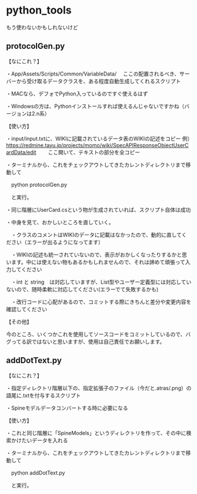 # python_tools
もう使わないかもしれないけど

## protocolGen.py

【なにこれ？】

・App/Assets/Scripts/Common/VariableData/
　ここの配置されるべき、サーバーから受け取るデータクラスを、ある程度自動生成してくれるスクリプト

・MACなら、デフォでPython入っているのですぐ使えるはず

・Windowsの方は、Pythonインストールすれば使えるんじゃないですかね（バージョンは2.n系）

【使い方】

・input/input.txtに、WIKIに記載されているデータ表のWIKIの記述をコピー
例）https://redmine.tayu.jp/projects/momo/wiki/SpecAPIResponseObjectUserCardData/edit
　　ここ開いて、テキストの部分を全コピー

・ターミナルから、これをチェックアウトしてきたカレントディレクトリまで移動して

　python protocolGen.py

　と実行。

・同じ階層にUserCard.csという物が生成されていれば、スクリプト自体は成功

・中身を見て、おかしいところを直していく。

　・クラスのコメントはWIKIのデータに記載はなかったので、動的に直してください（エラーが出るようになってます）

　・WIKIの記述も統一されていないので、表示がおかしくなったりするかと思います。中には使えない物もあるかもしれませんので、それは諦めて頑張って入力してください

　・int と string　は対応していますが、List型やユーザー定義型には対応していないので、随時柔軟に対応してください(エラーでて失敗するかも)

　・改行コードに心配があるので、コミットする際にきちんと差分や変更内容を確認してください

【その他】

今のところ、いくつかこれを使用してソースコードをコミットしているので、バグってる訳ではないと思いますが、使用は自己責任でお願いします。


## addDotText.py

【なにこれ？】

・指定ディレクトリ階層以下の、指定拡張子のファイル（今だと.atras/.png）の語尾に.txtを付与するスクリプト

・Spineモデルデータコンバートする時に必要になる

【使い方】

・これと同じ階層に「SpineModels」というディレクトリを作って、その中に検索かけたいデータを入れる

・ターミナルから、これをチェックアウトしてきたカレントディレクトリまで移動して

　python addDotText.py

　と実行。
